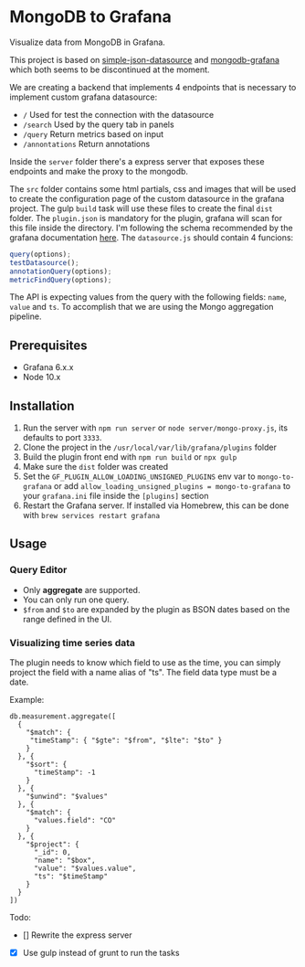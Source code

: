# MongoDB to Grafana

Visualize data from MongoDB in Grafana.

This project is based on [simple-json-datasource](http://github.com/grafana/simple-json-datasource) and [mongodb-grafana](https://github.com/JamesOsgood/mongodb-grafana) which both seems to be discontinued at the moment.

We are creating a backend that implements 4 endpoints that is necessary to implement custom grafana datasource:

- `/` Used for test the connection with the datasource
- `/search` Used by the query tab in panels
- `/query` Return metrics based on input
- `/annontations` Return annotations

Inside the `server` folder there's a express server that exposes these endpoints and make the proxy to the mongodb.

The `src` folder contains some html partials, css and images that will be used to create the configuration page of the custom datasource in the grafana project. The gulp `build` task will use these files to create the final `dist` folder.
The `plugin.json` is mandatory for the plugin, grafana will scan for this file inside the directory. I'm following the schema recommended by the grafana documentation [here](https://grafana.com/docs/grafana/latest/plugins/developing/plugin.json).
The `datasource.js` should contain 4 funcions:

```javascript
query(options);
testDatasource();
annotationQuery(options);
metricFindQuery(options);
```

The API is expecting values from the query with the following fields: `name`, `value` and `ts`. To accomplish that we are using the Mongo aggregation pipeline.

## Prerequisites

- Grafana 6.x.x
- Node 10.x

## Installation

1. Run the server with `npm run server` or `node server/mongo-proxy.js`, its defaults to port `3333`.
2. Clone the project in the `/usr/local/var/lib/grafana/plugins` folder
3. Build the plugin front end with `npm run build` or `npx gulp`
4. Make sure the `dist` folder was created
5. Set the `GF_PLUGIN_ALLOW_LOADING_UNSIGNED_PLUGINS` env var to `mongo-to-grafana` or add `allow_loading_unsigned_plugins = mongo-to-grafana` to your `grafana.ini` file inside the `[plugins]` section
6. Restart the Grafana server. If installed via Homebrew, this can be done with `brew services restart grafana`

## Usage

### Query Editor

- Only **aggregate** are supported.
- You can only run one query.
- `$from` and `$to` are expanded by the plugin as BSON dates based on the range defined in the UI.

### Visualizing time series data

The plugin needs to know which field to use as the time, you can simply project the field with a name alias of "ts". The field data type must be a date.

Example:

```
db.measurement.aggregate([
  {
    "$match": {
     "timeStamp": { "$gte": "$from", "$lte": "$to" }
    }
  }, {
    "$sort": {
      "timeStamp": -1
    }
  }, {
    "$unwind": "$values"
  }, {
    "$match": {
      "values.field": "CO"
    }
  }, {
    "$project": {
      "_id": 0,
      "name": "$box",
      "value": "$values.value",
      "ts": "$timeStamp"
    }
  }
])
```

Todo:

- [] Rewrite the express server
- [x] Use gulp instead of grunt to run the tasks
